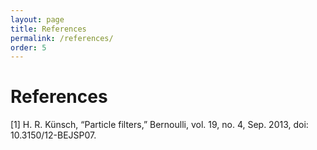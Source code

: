 ```yaml
---
layout: page
title: References
permalink: /references/
order: 5
---
```


# References

[1] H. R. Künsch, “Particle filters,” Bernoulli, vol. 19, no. 4, Sep. 2013, doi: 10.3150/12-BEJSP07.

